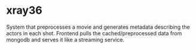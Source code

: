 # xray36

System that preprocesses a movie and generates metadata describing the actors in each shot.
Frontend pulls the cached/preprocessed data from mongodb and serves it like a streaming service. 
